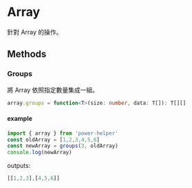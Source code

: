 # Array

針對 Array 的操作。

## Methods

### Groups

將 Array 依照指定數量集成一組。

```ts
array.groups = function<T>(size: number, data: T[]): T[][]
```

#### example

```ts
import { array } from 'power-helper'
const oldArray = [1,2,3,4,5,6]
const newArray = groups(3, oldArray)
console.log(newArray)
```

outputs:

```ts
[[1,2,3],[4,5,6]]
```

